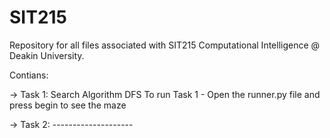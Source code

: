 # SIT215
Repository for all files associated with SIT215 Computational Intelligence @ Deakin University.

Contians: 
 
 -> Task 1: Search Algorithm DFS
  To run Task 1 - Open the runner.py file and press begin to see the maze

 -> Task 2: --------------------


